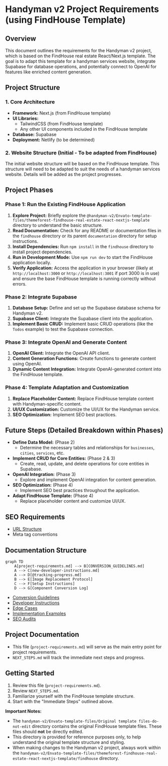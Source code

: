 # Handyman v2 Project Requirements (using FindHouse Template)

## Overview

This document outlines the requirements for the Handyman v2 project, which is based on the FindHouse real estate React/Next.js template. The goal is to adapt this template for a handyman services website, integrate Supabase for database operations, and potentially connect to OpenAI for features like enriched content generation.

## Project Structure

### 1. Core Architecture

-   **Framework:** Next.js (from FindHouse template)
-   **UI Libraries:**
    -   TailwindCSS (from FindHouse template)
    -   Any other UI components included in the FindHouse template
-   **Database:** Supabase
-   **Deployment:** Netlify (to be determined)

### 2. Website Structure (Initial - To be adapted from FindHouse)

The initial website structure will be based on the FindHouse template. This structure will need to be adapted to suit the needs of a handyman services website. Details will be added as the project progresses.

## Project Phases

### Phase 1: Run the Existing FindHouse Application

1.  **Explore Project:** Briefly explore the `@handyman-v2/Envato-template-files/themeforest-findhouse-real-estate-react-nextjs-template` directory to understand the basic structure.
2.  **Read Documentation:** Check for any README or documentation files in the `findhouse` directory or its parent `documentation` directory for setup instructions.
3.  **Install Dependencies:** Run `npm install` in the `findhouse` directory to install project dependencies.
4.  **Run in Development Mode:** Use `npm run dev` to start the FindHouse application locally.
5.  **Verify Application:** Access the application in your browser (likely at `http://localhost:3000` or `http://localhost:3001` if port 3000 is in use) and ensure the base FindHouse template is running correctly without errors.

### Phase 2: Integrate Supabase

1.  **Database Setup:** Define and set up the Supabase database schema for Handyman v2.
2.  **Supabase Client:** Integrate the Supabase client into the application.
3.  **Implement Basic CRUD:** Implement basic CRUD operations (like the `Todos` example) to test the Supabase connection.

### Phase 3: Integrate OpenAI and Generate Content

1.  **OpenAI Client:** Integrate the OpenAI API client.
2.  **Content Generation Functions:** Create functions to generate content using OpenAI.
3.  **Dynamic Content Integration:** Integrate OpenAI-generated content into the FindHouse template.

### Phase 4: Template Adaptation and Customization

1.  **Replace Placeholder Content:** Replace FindHouse template content with Handyman-specific content.
2.  **UI/UX Customization:** Customize the UI/UX for the Handyman service.
3.  **SEO Optimization:** Implement SEO best practices.

## Future Steps (Detailed Breakdown within Phases)

-   **Define Data Model:** (Phase 2)
    -   Determine the necessary tables and relationships for `businesses`, `cities`, `services`, etc.
-   **Implement CRUD for Core Entities:** (Phase 2 & 3)
    -   Create, read, update, and delete operations for core entities in Supabase.
-   **OpenAI Integration:** (Phase 3)
    -   Explore and implement OpenAI integration for content generation.
-   **SEO Optimization:** (Phase 4)
    -   Implement SEO best practices throughout the application.
-   **Adapt FindHouse Template:** (Phase 4)
    -   Replace placeholder content and customize UI/UX.

## SEO Requirements
- [URL Structure](cci:7://file:///C:/Users/IvoD/repos/lead-gen-handyman/handyman-v2/documentation/seo-mapping.md)
- Meta tag conventions

## Documentation Structure
```mermaid
graph TD
    A[project-requirements.md] --> B[CONVERSION_GUIDELINES.md]
    A --> C[new-developer-instructions.md]
    A --> D[@tracking-progress.md]
    B --> E[Image Replacement Protocol]
    C --> F[Setup Instructions]
    D --> G[Component Conversion Log]
```
- [Conversion Guidelines](cci:7://file:///C:/Users/IvoD/repos/lead-gen-handyman/handyman-v2/CONVERSION_GUIDELINES.md)
- [Developer Instructions](cci:7://file:///C:/Users/IvoD/repos/lead-gen-handyman/handyman-v2/new-developer-instructions.md)
- [Edge Cases](cci:7://file:///C:/Users/IvoD/repos/lead-gen-handyman/handyman-v2/documentation/edge-cases.md)
- [Implementation Examples](cci:7://file:///C:/Users/IvoD/repos/lead-gen-handyman/handyman-v2/documentation/implementation-examples.md)
- [SEO Audits](cci:7://file:///C:/Users/IvoD/repos/lead-gen-handyman/handyman-v2/documentation/seo-audit.md)

## Project Documentation

-   This file (`project-requirements.md`) will serve as the main entry point for project requirements.
-   `NEXT_STEPS.md` will track the immediate next steps and progress.

## Getting Started

1.  Review this file (`project-requirements.md`).
2.  Review `NEXT_STEPS.md`.
3.  Familiarize yourself with the FindHouse template structure.
4.  Start with the "Immediate Steps" outlined above.

**Important Notes:**

*   The `handyman-v2/Envato-template-files/Original template files-do-not-edit` directory contains the original FindHouse template files. These files should **not** be directly edited.
*   This directory is provided for reference purposes only, to help understand the original template structure and styling.
*   When making changes to the Handyman v2 project, always work within the `handyman-v2/Envato-template-files/themeforest-findhouse-real-estate-react-nextjs-template/findhouse` directory.

